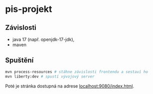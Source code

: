 # pis-projekt

## Závislosti

- java 17 (např. openjdk-17-jdk),
- maven

## Spuštění

```bash
mvn process-resources # stáhne závislosti frontendu a sestaví ho
mvn liberty:dev # spustí vývojový server
```

Poté je stránka dostupná na adrese <localhost:9080/index.html>.
